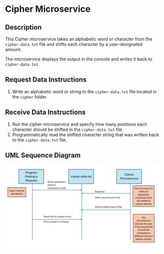 # Cipher Microservice

## Description
This Cipher microservice takes an alphabetic word or character from the `cipher-data.txt` file and shifts each character by a user-designated amount.

The microservice displays the output in the console and writes it back to `cipher-data.txt`.

## Request Data Instructions
1. Write an alphabetic word or string to the `cipher-data.txt` file located in the `cipher` folder.

## Receive Data Instructions
1. Run the cipher microservice and specify how many positions each character should be shifted in the `cipher-data.txt` file.
2. Programmatically read the shifted character string that was written back to the `cipher-data.txt` file.

## UML Sequence Diagram
![UML Diagram Image](Cipher_Microservice_UML.png)
